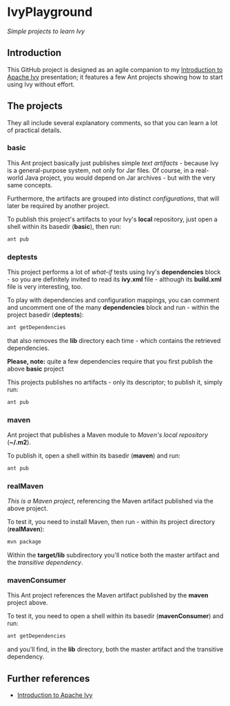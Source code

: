 # IvyPlayground

*Simple projects to learn Ivy*


## Introduction

This GitHub project is designed as an agile companion to my [Introduction to Apache Ivy](https://speakerdeck.com/giancosta86/introduction-to-apache-ivy) presentation; it features a few Ant projects showing how to start using Ivy without effort.


## The projects


They all include several explanatory comments, so that you can learn a lot of practical details.


### basic

This Ant project basically just publishes simple *text artifacts* - because Ivy is a general-purpose system, not only for Jar files. Of course, in a real-world Java project,
you would depend on Jar archives - but with the very same concepts.

Furthermore, the artifacts are grouped into distinct *configurations*, that will later be required by another project.

To publish this project's artifacts to your Ivy's **local** repository, just open a shell within its basedir (**basic**), then run:

```bash
ant pub
```


### deptests

This project performs a lot of *what-if* tests using Ivy's **dependencies** block - so you are definitely invited to read its **ivy.xml** file - although its **build.xml** file is very interesting, too.

To play with dependencies and configuration mappings, you can comment and uncomment one of the many **dependencies** block and run - within the project basedir (**deptests**):

```bash
ant getDependencies
```

that also removes the **lib** directory each time - which contains the retrieved dependencies.


**Please, note:** quite a few dependencies require that you first publish the above **basic** project


This projects publishes no artifacts - only its descriptor; to publish it, simply run:

```bash
ant pub
```


### maven

Ant project that publishes a Maven module to *Maven's local repository* (**~/.m2**).

To publish it, open a shell within its basedir (**maven**) and run:

```bash
ant pub
```


### realMaven

*This is a Maven project*, referencing the Maven artifact published via the above project.

To test it, you need to install Maven, then run - within its project directory (**realMaven**):

```bash
mvn package
```

Within the **target/lib** subdirectory you'll notice both the master artifact and the *transitive dependency*.


### mavenConsumer

This Ant project references the Maven artifact published by the **maven** project above.

To test it, you need to open a shell within its basedir (**mavenConsumer**) and run:

```bash
ant getDependencies
```

and you'll find, in the **lib** directory, both the master artifact and the transitive dependency.


## Further references

* [Introduction to Apache Ivy](https://speakerdeck.com/giancosta86/introduction-to-apache-ivy)